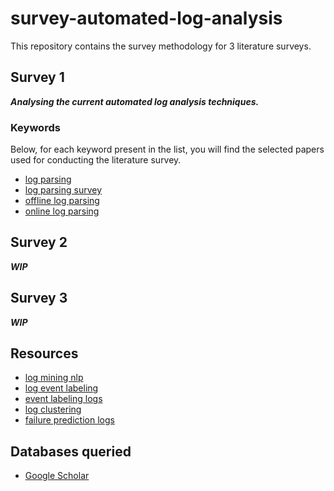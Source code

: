 # survey-automated-log-analysis

This repository contains the survey methodology for 3 literature surveys.

## Survey 1
**_Analysing the current automated log analysis techniques._** <br>

### Keywords
Below, for each keyword present in the list, you will find the selected papers used for conducting the literature survey. 
- [log parsing](https://github.com/spetrescu/survey-automated-log-analysis/tree/keywords/log-parsing)
- [log parsing survey](https://github.com/spetrescu/survey-automated-log-analysis/tree/keywords/log-parsing-survey)
- [offline log parsing](https://github.com/spetrescu/survey-automated-log-analysis/tree/keywords/offline-log-parsing)
- [online log parsing](https://github.com/spetrescu/survey-automated-log-analysis/tree/keywords/online-log-parsing)

## Survey 2
**_WIP_** <br>

## Survey 3
**_WIP_** <br>
## Resources
- [log mining nlp](https://github.com/spetrescu/survey-automated-log-analysis/tree/keywords/log-mining-nlp)
- [log event labeling](https://github.com/spetrescu/survey-automated-log-analysis/tree/keywords/log-event-labeling)
- [event labeling logs](https://github.com/spetrescu/survey-automated-log-analysis/tree/keywords/event-labeling-logs)
- [log clustering](https://github.com/spetrescu/survey-automated-log-analysis/tree/keywords/log-clustering)
- [failure prediction logs](https://github.com/spetrescu/survey-automated-log-analysis/tree/keywords/failure-prediction-logs)

## Databases queried
- [Google Scholar](https://scholar.google.com)
